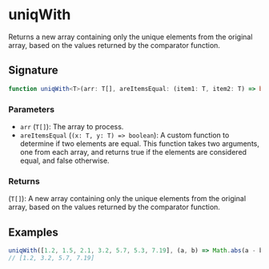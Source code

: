 # uniqWith

Returns a new array containing only the unique elements from the original array, based on the values returned by the comparator function.

## Signature

```typescript
function uniqWith<T>(arr: T[], areItemsEqual: (item1: T, item2: T) => boolean): T[]
```

### Parameters

- `arr` (`T[]`): The array to process.
- `areItemsEqual` (`(x: T, y: T) => boolean`): A custom function to determine if two elements are equal. This function takes two arguments, one from each array, and returns true if the elements are considered equal, and false otherwise.

### Returns

(`T[]`): A new array containing only the unique elements from the original array, based on the values returned by the comparator function.

## Examples

```typescript
uniqWith([1.2, 1.5, 2.1, 3.2, 5.7, 5.3, 7.19], (a, b) => Math.abs(a - b) < 1);
// [1.2, 3.2, 5.7, 7.19]
```
